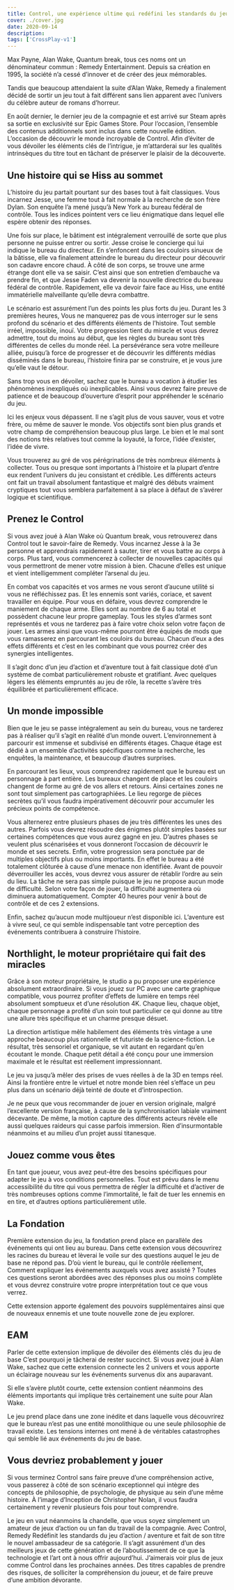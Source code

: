 ```yaml
---
title: Control, une expérience ultime qui redéfini les standards du jeu d’action
cover: ./cover.jpg
date: 2020-09-14
description: 
tags: ['CrossPlay-v1']
---
```

Max Payne, Alan Wake, Quantum break, tous ces noms ont un dénominateur commun : Remedy Entertainment. Depuis sa création en 1995, la société n’a cessé d’innover et de créer des jeux mémorables.

Tandis que beaucoup attendaient la suite d’Alan Wake, Remedy a finalement décidé de sortir un jeu tout à fait différent sans lien apparent avec l’univers du célèbre auteur de romans d’horreur.

En août dernier, le dernier jeu de la compagnie et est arrivé sur Steam après sa sortie en exclusivité sur Epic Games Store. Pour l’occasion, l’ensemble des contenus additionnels sont inclus dans cette nouvelle édition. L’occasion de découvrir le monde incroyable de Control. Afin d’éviter de vous dévoiler les éléments clés de l’intrigue, je m’attarderai sur les qualités intrinsèques du titre tout en tâchant de préserver le plaisir de la découverte.

## Une histoire qui se Hiss au sommet
L’histoire du jeu partait pourtant sur des bases tout à fait classiques. Vous incarnez Jesse, une femme tout à fait normale à la recherche de son frère Dylan. Son enquête l’a mené jusqu’à New York au bureau fédéral de contrôle. Tous les indices pointent vers ce lieu énigmatique dans lequel elle espère obtenir des réponses.

Une fois sur place, le bâtiment est intégralement verrouillé de sorte que plus personne ne puisse entrer ou sortir. Jesse croise le concierge qui lui indique le bureau du directeur. En s’enfoncent dans les couloirs sinueux de la bâtisse, elle va finalement atteindre le bureau du directeur pour découvrir son cadavre encore chaud. À côté de son corps, se trouve une arme étrange dont elle va se saisir. C’est ainsi que son entretien d’embauche va prendre fin, et que Jesse Faden va devenir la nouvelle directrice du bureau fédéral de contrôle. Rapidement, elle va devoir faire face au Hiss, une entité immatérielle malveillante qu’elle devra combattre.

Le scénario est assurément l’un des points les plus forts du jeu. Durant les 3 premières heures, Vous ne manquerez pas de vous interroger sur le sens profond du scénario et des différents éléments de l’histoire. Tout semble irréel, impossible, inouï. Votre progression tient du miracle et vous devrez admettre, tout du moins au début, que les règles du bureau sont très différentes de celles du monde réel. La persévérance sera votre meilleure alliée, puisqu’à force de progresser et de découvrir les différents médias disséminés dans le bureau, l’histoire finira par se construire, et je vous jure qu’elle vaut le détour.

Sans trop vous en dévoiler, sachez que le bureau a vocation à étudier les phénomènes inexpliqués où inexplicables. Ainsi vous devrez faire preuve de patience et de beaucoup d’ouverture d’esprit pour appréhender le scénario du jeu.

Ici les enjeux vous dépassent. Il ne s’agit plus de vous sauver, vous et votre frère, ou même de sauver le monde. Vos objectifs sont bien plus grands et votre champ de compréhension beaucoup plus large. Le bien et le mal sont des notions très relatives tout comme la loyauté, la force, l’idée d’exister, l’idée de vivre.

Vous trouverez au gré de vos pérégrinations de très nombreux éléments à collecter. Tous ou presque sont importants à l’histoire et la plupart d’entre eux rendent l’univers du jeu consistant et crédible. Les différents acteurs ont fait un travail absolument fantastique et malgré des débuts vraiment cryptiques tout vous semblera parfaitement à sa place à défaut de s’avérer logique et scientifique.

## Prenez le Control
Si vous avez joué à Alan Wake où Quantum break, vous retrouverez dans Control tout le savoir-faire de Remedy. Vous incarnez Jesse à la 3e personne et apprendrais rapidement à sauter, tirer et vous battre au corps à corps. Plus tard, vous commencerez à collecter de nouvelles capacités qui vous permettront de mener votre mission à bien. Chacune d’elles est unique et vient intelligemment compléter l’arsenal du jeu.

En combat vos capacités et vos armes ne vous seront d’aucune utilité si vous ne réfléchissez pas. Et les ennemis sont variés, coriace, et savent travailler en équipe. Pour vous en défaire, vous devrez comprendre le maniement de chaque arme. Elles sont au nombre de 6 au total et possèdent chacune leur propre gameplay. Tous les styles d’armes sont représentés et vous ne tarderez pas à faire votre choix selon votre façon de jouer. Les armes ainsi que vous-même pourront être équipés de mods que vous ramasserez en parcourant les couloirs du bureau. Chacun d’eux a des effets différents et c’est en les combinant que vous pourrez créer des synergies intelligentes.

Il s’agit donc d’un jeu d’action et d’aventure tout à fait classique doté d’un système de combat particulièrement robuste et gratifiant. Avec quelques légers les éléments empruntés au jeu de rôle, la recette s’avère très équilibrée et particulièrement efficace.

## Un monde impossible
Bien que le jeu se passe intégralement au sein du bureau, vous ne tarderez pas à réaliser qu’il s’agit en réalité d’un monde ouvert. L’environnement à parcourir est immense et subdivisé en différents étages. Chaque étage est dédié à un ensemble d’activités spécifiques comme la recherche, les enquêtes, la maintenance, et beaucoup d’autres surprises.

En parcourant les lieux, vous comprendrez rapidement que le bureau est un personnage à part entière. Les bureaux changent de place et les couloirs changent de forme au gré de vos allers et retours. Ainsi certaines zones ne sont tout simplement pas cartographiées. Le lieu regorge de pièces secrètes qu’il vous faudra impérativement découvrir pour accumuler les précieux points de compétence.

Vous alternerez entre plusieurs phases de jeu très différentes les unes des autres. Parfois vous devrez résoudre des énigmes plutôt simples basées sur certaines compétences que vous aurez gagné en jeu. D’autres phases se veulent plus scénarisées et vous donneront l’occasion de découvrir le monde et ses secrets. Enfin, votre progression sera ponctuée par de multiples objectifs plus ou moins importants. En effet le bureau a été totalement clôturée à cause d’une menace non identifiée. Avant de pouvoir déverrouiller les accès, vous devrez vous assurer de rétablir l’ordre au sein du lieu. La tâche ne sera pas simple puisque le jeu ne propose aucun mode de difficulté. Selon votre façon de jouer, la difficulté augmentera où diminuera automatiquement. Compter 40 heures pour venir à bout de contrôle et de ces 2 extensions.

Enfin, sachez qu’aucun mode multijoueur n’est disponible ici. L’aventure est à vivre seul, ce qui semble indispensable tant votre perception des événements contribuera à construire l’histoire.

## Northlight, le moteur propriétaire qui fait des miracles
Grâce à son moteur propriétaire, le studio a pu proposer une expérience absolument extraordinaire. Si vous jouez sur PC avec une carte graphique compatible, vous pourrez profiter d’effets de lumière en temps réel absolument somptueux et d’une résolution 4K. Chaque lieu, chaque objet, chaque personnage a profité d’un soin tout particulier ce qui donne au titre une allure très spécifique et un charme presque désuet.

La direction artistique mêle habilement des éléments très vintage a une approche beaucoup plus rationnelle et futuriste de la science-fiction. Le résultat, très sensoriel et organique, se vit autant en regardant qu’en écoutant le monde. Chaque petit détail a été conçu pour une immersion maximale et le résultat est réellement impressionnant.

Le jeu va jusqu’à mêler des prises de vues réelles à de la 3D en temps réel. Ainsi la frontière entre le virtuel et notre monde bien réel s’efface un peu plus dans un scénario déjà teinté de doute et d’introspection.

Je ne peux que vous recommander de jouer en version originale, malgré l’excellente version française, à cause de la synchronisation labiale vraiment décevante. De même, la motion capture des différents acteurs révèle elle aussi quelques raideurs qui casse parfois immersion. Rien d’insurmontable néanmoins et au milieu d’un projet aussi titanesque.

## Jouez comme vous êtes
En tant que joueur, vous avez peut-être des besoins spécifiques pour adapter le jeu à vos conditions personnelles. Tout est prévu dans le menu accessibilité du titre qui vous permettra de régler la difficulté et d’activer de très nombreuses options comme l’immortalité, le fait de tuer les ennemis en en tire, et d’autres options particulièrement utile.

## La Fondation
Première extension du jeu, la fondation prend place en parallèle des événements qui ont lieu au bureau. Dans cette extension vous découvrirez les racines du bureau et lèverai le voile sur des questions auquel le jeu de base ne répond pas. D’où vient le bureau, qui le contrôle réellement, Comment expliquer les événements auxquels vous avez assisté ? Toutes ces questions seront abordées avec des réponses plus ou moins complète et vous devrez construire votre propre interprétation tout ce que vous verrez.

Cette extension apporte également des pouvoirs supplémentaires ainsi que de nouveaux ennemis et une toute nouvelle zone de jeu explorer.

## EAM
Parler de cette extension implique de dévoiler des éléments clés du jeu de base C’est pourquoi je tâcherai de rester succinct. Si vous avez joué à Alan Wake, sachez que cette extension connecte les 2 univers et vous apporte un éclairage nouveau sur les événements survenus dix ans auparavant.

Si elle s’avère plutôt courte, cette extension contient néanmoins des éléments importants qui implique très certainement une suite pour Alan Wake.

Le jeu prend place dans une zone inédite et dans laquelle vous découvrirez que le bureau n’est pas une entité monolithique ou une seule philosophie de travail existe. Les tensions internes ont mené à de véritables catastrophes qui semble lié aux événements du jeu de base.

## Vous devriez probablement y jouer
Si vous terminez Control sans faire preuve d’une compréhension active, vous passerez à côté de son scénario exceptionnel qui intègre des concepts de philosophie, de psychologie, de physique au sein d’une même histoire. À l’image d’Inception de Christopher Nolan, il vous faudra certainement y revenir plusieurs fois pour tout comprendre.

Le jeu en vaut néanmoins la chandelle, que vous soyez simplement un amateur de jeux d’action ou un fan du travail de la compagnie. Avec Control, Remedy Redéfinit les standards du jeu d’action / aventure et fait de son titre le nouvel ambassadeur de sa catégorie. Il s’agit assurément d’un des meilleurs jeux de cette génération et de l’aboutissement de ce que la technologie et l’art ont à nous offrir aujourd’hui. J’aimerais voir plus de jeux comme Control dans les prochaines années. Des titres capables de prendre des risques, de solliciter la compréhension du joueur, et de faire preuve d’une ambition dévorante.

